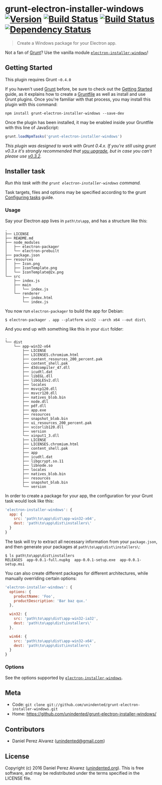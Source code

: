 # grunt-electron-installer-windows [![Version](https://img.shields.io/npm/v/grunt-electron-installer-windows.svg)](https://www.npmjs.com/package/grunt-electron-installer-windows) [![Build Status](https://img.shields.io/travis/unindented/grunt-electron-installer-windows.svg)](http://travis-ci.org/unindented/grunt-electron-installer-windows) [![Build Status](https://img.shields.io/appveyor/ci/unindented/grunt-electron-installer-windows.svg)](https://ci.appveyor.com/project/unindented/grunt-electron-installer-windows) [![Dependency Status](https://img.shields.io/gemnasium/unindented/grunt-electron-installer-windows.svg)](https://gemnasium.com/unindented/grunt-electron-installer-windows)

> Create a Windows package for your Electron app.

Not a fan of [Grunt](http://gruntjs.com/)? Use the vanilla module [`electron-installer-windows`](https://github.com/unindented/electron-installer-windows)!


## Getting Started

This plugin requires Grunt `~0.4.0`

If you haven't used [Grunt](http://gruntjs.com/) before, be sure to check out the [Getting Started](http://gruntjs.com/getting-started) guide, as it explains how to create a [Gruntfile](http://gruntjs.com/sample-gruntfile) as well as install and use Grunt plugins. Once you're familiar with that process, you may install this plugin with this command:

```shell
npm install grunt-electron-installer-windows --save-dev
```

Once the plugin has been installed, it may be enabled inside your Gruntfile with this line of JavaScript:

```js
grunt.loadNpmTasks('grunt-electron-installer-windows')
```

*This plugin was designed to work with Grunt 0.4.x. If you're still using grunt v0.3.x it's strongly recommended that [you upgrade](http://gruntjs.com/upgrading-from-0.3-to-0.4), but in case you can't please use [v0.3.2](https://github.com/gruntjs/grunt-contrib-copy/tree/grunt-0.3-stable).*


## Installer task

_Run this task with the `grunt electron-installer-windows` command._

Task targets, files and options may be specified according to the grunt [Configuring tasks](http://gruntjs.com/configuring-tasks) guide.

### Usage

Say your Electron app lives in `path\to\app`, and has a structure like this:

```
.
├── LICENSE
├── README.md
├── node_modules
│   ├── electron-packager
│   └── electron-prebuilt
├── package.json
├── resources
│   ├── Icon.png
│   ├── IconTemplate.png
│   └── IconTemplate@2x.png
└── src
    ├── index.js
    ├── main
    │   └── index.js
    └── renderer
        ├── index.html
        └── index.js
```

You now run `electron-packager` to build the app for Debian:

```
$ electron-packager . app --platform win32 --arch x64 --out dist\
```

And you end up with something like this in your `dist` folder:

```
.
└── dist
    └── app-win32-x64
        ├── LICENSE
        ├── LICENSES.chromium.html
        ├── content_resources_200_percent.pak
        ├── content_shell.pak
        ├── d3dcompiler_47.dll
        ├── icudtl.dat
        ├── libEGL.dll
        ├── libGLESv2.dll
        ├── locales
        ├── msvcp120.dll
        ├── msvcr120.dll
        ├── natives_blob.bin
        ├── node.dll
        ├── pdf.dll
        ├── app.exe
        ├── resources
        ├── snapshot_blob.bin
        ├── ui_resources_200_percent.pak
        ├── vccorlib120.dll
        ├── version
        └── xinput1_3.dll
        ├── LICENSE
        ├── LICENSES.chromium.html
        ├── content_shell.pak
        ├── app
        ├── icudtl.dat
        ├── libgcrypt.so.11
        ├── libnode.so
        ├── locales
        ├── natives_blob.bin
        ├── resources
        ├── snapshot_blob.bin
        └── version
```

In order to create a package for your app, the configuration for your Grunt task would look like this:

```js
'electron-installer-windows': {
  app: {
    src: 'path\to\app\dist\app-win32-x64',
    dest: 'path\to\app\dist\installers\'
  }
}
```

The task will try to extract all necessary information from your `package.json`, and then generate your packages at `path\to\app\dist\installers\`:

```
$ ls path\to\app\dist\installers
RELEASES  app-0.0.1-full.nupkg  app-0.0.1-setup.exe  app-0.0.1-setup.msi
```

You can also create different packages for different architectures, while manually overriding certain options:

```js
'electron-installer-windows': {
  options: {
    productName: 'Foo',
    productDescription: 'Bar baz qux.'
  },

  win32: {
    src: 'path\to\app\dist\app-win32-ia32',
    dest: 'path\to\app\dist\installers\'
  },

  win64: {
    src: 'path\to\app\dist\app-win32-x64',
    dest: 'path\to\app\dist\installers\'
  }
}
```

### Options

See the options supported by [`electron-installer-windows`](https://github.com/unindented/electron-installer-windows#options).


## Meta

* Code: `git clone git://github.com/unindented/grunt-electron-installer-windows.git`
* Home: <https://github.com/unindented/grunt-electron-installer-windows/>


## Contributors

* Daniel Perez Alvarez ([unindented@gmail.com](mailto:unindented@gmail.com))


## License

Copyright (c) 2016 Daniel Perez Alvarez ([unindented.org](https://unindented.org/)). This is free software, and may be redistributed under the terms specified in the LICENSE file.
